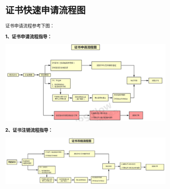 # 证书快速申请流程图

证书申请流程参考下图：

**1、证书申请流程指导：**

![](/images/operate/申请证书.png)


**2、证书注销流程指导：**

![](/images/operate/吊销证书.png)
